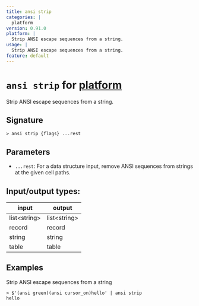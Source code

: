 ```yaml
---
title: ansi strip
categories: |
  platform
version: 0.91.0
platform: |
  Strip ANSI escape sequences from a string.
usage: |
  Strip ANSI escape sequences from a string.
feature: default
---
```

<!-- This file is automatically generated. Please edit the command in https://github.com/nushell/nushell instead. -->

# `ansi strip` for [platform](/commands/categories/platform.md)

<div class='command-title'>Strip ANSI escape sequences from a string.</div>

## Signature

```> ansi strip {flags} ...rest```

## Parameters

 -  `...rest`: For a data structure input, remove ANSI sequences from strings at the given cell paths.


## Input/output types:

| input        | output       |
| ------------ | ------------ |
| list\<string\> | list\<string\> |
| record       | record       |
| string       | string       |
| table        | table        |
## Examples

Strip ANSI escape sequences from a string
```nu
> $'(ansi green)(ansi cursor_on)hello' | ansi strip
hello
```
